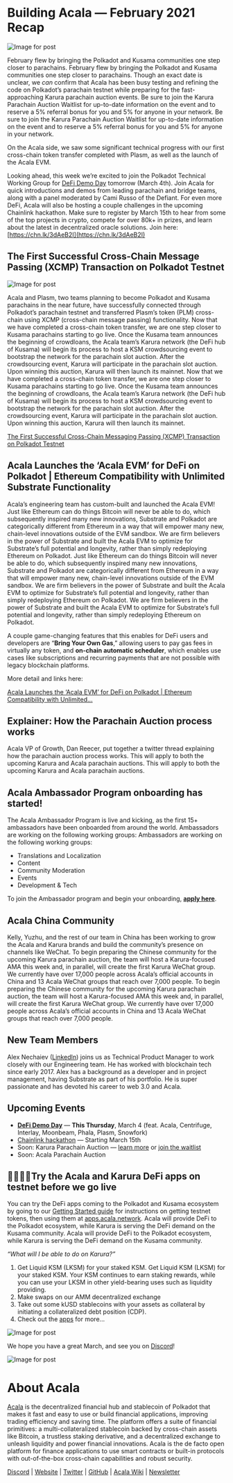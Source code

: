 # **Building Acala — February 2021 Recap**

![Image for post](https://miro.medium.com/max/1600/1*oersbZPWGajTLHLnEkGbeQ.png)

February flew by bringing the Polkadot and Kusama communities one step closer to parachains. February flew by bringing the Polkadot and Kusama communities one step closer to parachains. Though an exact date is unclear, we _can_ confirm that Acala has been busy testing and refining the code on Polkadot’s parachain testnet while preparing for the fast-approaching Karura parachain auction events. Be sure to join the Karura Parachain Auction Waitlist for up-to-date information on the event and to reserve a 5% referral bonus for you and 5% for anyone in your network. Be sure to join the Karura Parachain Auction Waitlist for up-to-date information on the event and to reserve a 5% referral bonus for you and 5% for anyone in your network.

On the Acala side, we saw some significant technical progress with our first cross-chain token transfer completed with Plasm, as well as the launch of the Acala EVM.

Looking ahead, this week we’re excited to join the Polkadot Technical Working Group for [DeFi Demo Day](https://www.crowdcast.io/e/defidemoday) tomorrow (March 4th). Join Acala for quick introductions and demos from leading parachain and bridge teams, along with a panel moderated by Cami Russo of the Defiant. For even more DeFi, Acala will also be hosting a couple challenges in the upcoming Chainlink hackathon. Make sure to register by March 15th to hear from some of the top projects in crypto, compete for over 80k+ in prizes, and learn about the latest in decentralized oracle solutions. Join here: [https://chn.lk/3dAeB2I](https://chn.lk/3dAeB2I)

## **The First Successful Cross-Chain Message Passing (XCMP) Transaction on Polkadot Testnet**

![Image for post](https://miro.medium.com/max/1400/0*j_NV5cE9SEQrMj-X)

Acala and Plasm, two teams planning to become Polkadot and Kusama parachains in the near future, have successfully connected through Polkadot’s parachain testnet and transferred Plasm’s token (PLM) cross-chain using XCMP (cross-chain message passing) functionality. Now that we have completed a cross-chain token transfer, we are one step closer to Kusama parachains starting to go live. Once the Kusama team announces the beginning of crowdloans, the Acala team’s Karura network (the DeFi hub of Kusama) will begin its process to host a KSM crowdsourcing event to bootstrap the network for the parachain slot auction. After the crowdsourcing event, Karura will participate in the parachain slot auction. Upon winning this auction, Karura will then launch its mainnet. Now that we have completed a cross-chain token transfer, we are one step closer to Kusama parachains starting to go live. Once the Kusama team announces the beginning of crowdloans, the Acala team’s Karura network (the DeFi hub of Kusama) will begin its process to host a KSM crowdsourcing event to bootstrap the network for the parachain slot auction. After the crowdsourcing event, Karura will participate in the parachain slot auction. Upon winning this auction, Karura will then launch its mainnet.

[The First Successful Cross-Chain Messaging Passing (XCMP) Transaction on Polkadot Testnet](https://medium.com/acalanetwork/the-first-successful-cross-chain-messaging-passing-xcmp-transaction-on-polkadot-testnet-eb36af2ad8c3)

## **Acala Launches the ‘Acala EVM’ for DeFi on Polkadot | Ethereum Compatibility with Unlimited Substrate Functionality**

Acala’s engineering team has custom-built and launched the Acala EVM! Just like Ethereum can do things Bitcoin will never be able to do, which subsequently inspired many new innovations, Substrate and Polkadot are categorically different from Ethereum in a way that will empower many new, chain-level innovations outside of the EVM sandbox. We are firm believers in the power of Substrate and built the Acala EVM to optimize for Substrate’s full potential and longevity, rather than simply redeploying Ethereum on Polkadot. Just like Ethereum can do things Bitcoin will never be able to do, which subsequently inspired many new innovations, Substrate and Polkadot are categorically different from Ethereum in a way that will empower many new, chain-level innovations outside of the EVM sandbox. We are firm believers in the power of Substrate and built the Acala EVM to optimize for Substrate’s full potential and longevity, rather than simply redeploying Ethereum on Polkadot. We are firm believers in the power of Substrate and built the Acala EVM to optimize for Substrate’s full potential and longevity, rather than simply redeploying Ethereum on Polkadot.

A couple game-changing features that this enables for DeFi users and developers are “**Bring Your Own Gas**,” allowing users to pay gas fees in virtually any token, and **on-chain automatic scheduler**, which enables use cases like subscriptions and recurring payments that are not possible with legacy blockchain platforms.

More detail and links here:

[Acala Launches the ‘Acala EVM’ for DeFi on Polkadot | Ethereum Compatibility with Unlimited…](https://medium.com/acalanetwork/acala-launches-the-acala-evm-for-defi-on-polkadot-ethereum-compatibility-with-unlimited-41aa893ca5a4)

## **Explainer: How the Parachain Auction process works**

Acala VP of Growth, Dan Reecer, put together a twitter thread explaining how the parachain auction process works. This will apply to both the upcoming Karura and Acala parachain auctions. This will apply to both the upcoming Karura and Acala parachain auctions.

## **Acala Ambassador Program onboarding has started!**

The Acala Ambassador Program is live and kicking, as the first 15+ ambassadors have been onboarded from around the world. Ambassadors are working on the following working groups: Ambassadors are working on the following working groups:

- Translations and Localization
- Content
- Community Moderation
- Events
- Development & Tech

To join the Ambassador program and begin your onboarding, [**apply here**](https://acala.hubspotpagebuilder.com/acala-ambassador-program).

## **Acala China Community**

Kelly, Yuzhu, and the rest of our team in China has been working to grow the Acala and Karura brands and build the community’s presence on channels like WeChat. To begin preparing the Chinese community for the upcoming Karura parachain auction, the team will host a Karura-focused AMA this week and, in parallel, will create the first Karura WeChat group. We currently have over 17,000 people across Acala’s official accounts in China and 13 Acala WeChat groups that reach over 7,000 people. To begin preparing the Chinese community for the upcoming Karura parachain auction, the team will host a Karura-focused AMA this week and, in parallel, will create the first Karura WeChat group. We currently have over 17,000 people across Acala’s official accounts in China and 13 Acala WeChat groups that reach over 7,000 people.

## New Team Members

Alex Nechaiev ([LinkedIn](https://www.linkedin.com/in/alnech19/)) joins us as Technical Product Manager to work closely with our Engineering team. He has worked with blockchain tech since early 2017. Alex has a background as a developer and in project management, having Substrate as part of his portfolio. He is super passionate and has devoted his career to web 3.0 and Acala.

## **Upcoming Events**

- [**DeFi Demo Day**](https://www.crowdcast.io/e/defidemoday) — **This Thursday**, March 4 (feat. Acala, Centrifuge, Interlay, Moonbeam, Phala, Plasm, Snowfork)
- [Chainlink hackathon](https://chainlink-2021.devpost.com/) — Starting March 15th
- Soon: Karura Parachain Auction — [learn more](https://medium.com/acalanetwork/karuras-approach-to-the-upcoming-parachain-lease-offering-plo-on-kusama-12fbf09ee463) or [join the waitlist](https://forms.gle/1YShteaxrenxeauX8)
- Soon: Acala Parachain Auction

## **👩‍💻👨‍💻Try the Acala and Karura DeFi apps on testnet before we go live**

You can try the DeFi apps coming to the Polkadot and Kusama ecosystem by going to our [Getting Started guide](https://wiki.acala.network/learn/get-started) for instructions on getting testnet tokens, then using them at [apps.acala.network](http://apps.acala.network). Acala will provide DeFi to the Polkadot ecosystem, while Karura is serving the DeFi demand on the Kusama community. Acala will provide DeFi to the Polkadot ecosystem, while Karura is serving the DeFi demand on the Kusama community.

_“What will I be able to do on Karura?”_

1.  Get Liquid KSM (LKSM) for your staked KSM. Get Liquid KSM (LKSM) for your staked KSM. Your KSM continues to earn staking rewards, while you can use your LKSM in other yield-bearing uses such as liquidity providing.
2.  Make swaps on our AMM decentralized exchange
3.  Take out some kUSD stablecoins with your assets as collateral by initiating a collateralized debt position (CDP).
4.  Check out the [apps](http://apps.acala.network) for more…

![Image for post](https://miro.medium.com/max/3200/0*Zu0B8f4XoS5HVM-K)

We hope you have a great March, and see you on [Discord](https://discord.gg/vdbFVCH)!

![Image for post](https://miro.medium.com/max/2402/0*UgMpUJZXP3gBZubo.png)

# About Acala

[Acala](http://acala.network/) is the decentralized financial hub and stablecoin of Polkadot that makes it fast and easy to use or build financial applications, improving trading efficiency and saving time. The platform offers a suite of financial primitives: a multi-collateralized stablecoin backed by cross-chain assets like Bitcoin, a trustless staking derivative, and a decentralized exchange to unleash liquidity and power financial innovations. Acala is the de facto open platform for finance applications to use smart contracts or built-in protocols with out-of-the-box cross-chain capabilities and robust security.

[Discord](https://discord.gg/vdbFVCH) | [Website](https://acala.network/) | [Twitter](https://twitter.com/AcalaNetwork) | [GitHub](https://github.com/AcalaNetwork/Acala) | [Acala Wiki](https://github.com/AcalaNetwork/Acala/wiki) | [Newsletter](https://share.hsforms.com/1X9RxkXk-R62I0VNbATaDXw4h8qc)
